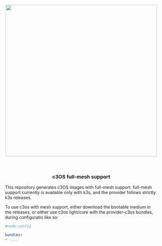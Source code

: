 <h1 align="center">
  <br>
     <img src="https://user-images.githubusercontent.com/2420543/153508410-a806a385-ae3e-417e-b87e-7472f21689e3.png" width=500>
	<br>
<br>
</h1>

<h3 align="center">c3OS full-mesh support </h3>

This repository generates c3OS images with full-mesh support. full-mesh support currently is available only with k3s, and the provider follows strictly k3s releases.

To use c3os with mesh support, either download the bootable medium in the releases, or either use c3os light/core with the provider-c3os bundles, during configuratio
 like so:
```yaml
#node-config

bundles:
- ....
```